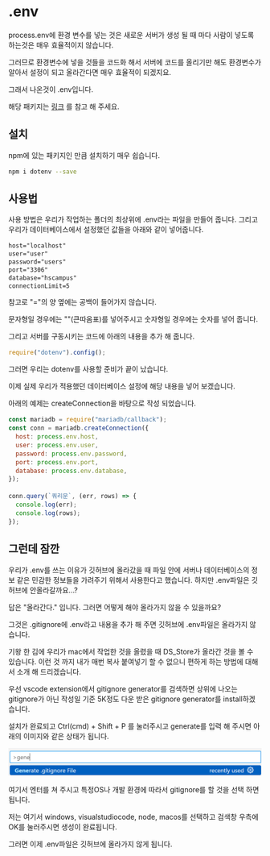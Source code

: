 # .env

process.env에 환경 변수를 넣는 것은 새로운 서버가 생성 될 때 마다 사람이 넣도록 하는것은 매우 효율적이지 않습니다.

그러므로 환경변수에 넣을 것들을 코드화 해서 서버에 코드를 올리기만 해도 환경변수가 알아서 설정이 되고 올라간다면 매우 효율적이 되겠지요.

그래서 나온것이 .env입니다.

해당 패키지는 [링크](https://www.npmjs.com/package/dotenv) 를 참고 해 주세요.

## 설치

npm에 있는 패키지인 만큼 설치하기 매우 쉽습니다.

```bash
npm i dotenv --save
```

## 사용법

사용 방법은 우리가 작업하는 폴더의 최상위에 .env라는 파일을 만들어 줍니다. 그리고 우리가 데이터베이스에서 설정했던 값들을 아래와 같이 넣어줍니다.

```text
host="localhost"
user="user"
password="users"
port="3306"
database="hscampus"
connectionLimit=5
```

참고로 "="의 양 옆에는 공백이 들어가지 않습니다.

문자형일 경우에는 ""(큰따옴표)를 넣어주시고 숫자형일 경우에는 숫자를 넣어 줍니다.

그리고 서버를 구동시키는 코드에 아래의 내용을 추가 해 줍니다.

```javascript
require("dotenv").config();
```

그러면 우리는 dotenv를 사용할 준비가 끝이 났습니다.

이제 실제 우리가 적용했던 데이터베이스 설정에 해당 내용을 넣어 보겠습니다.

아래의 예제는 createConnection을 바탕으로 작성 되었습니다.

```javascript
const mariadb = require("mariadb/callback");
const conn = mariadb.createConnection({
  host: process.env.host,
  user: process.env.user,
  password: process.env.password,
  port: process.env.port,
  database: process.env.database,
});

conn.query(`쿼리문`, (err, rows) => {
  console.log(err);
  console.log(rows);
});
```

## 그런데 잠깐

우리가 .env를 쓰는 이유가 깃허브에 올라갔을 때 파일 안에 서버나 데이터베이스의 정보 같은 민감한 정보들을 가려주기 위해서 사용한다고 했습니다. 하지만 .env파일은 깃허브에 안올라갈까요...?

답은 "올라간다." 입니다. 그러면 어떻게 해야 올라가지 않을 수 있을까요?

그것은 .gitignore에 .env라고 내용을 추가 해 주면 깃허브에 .env파일은 올라가지 않습니다.

기왕 한 김에 우리가 mac에서 작업한 것을 올렸을 때 DS_Store가 올라간 것을 볼 수 있습니다. 이런 것 까지 내가 매번 복사 붙여넣기 할 수 없으니 편하게 하는 방법에 대해서 소개 해 드리겠습니다.

우선 vscode extension에서 gitignore generator를 검색하면 상위에 나오는 gitignore가 아닌 작성일 기준 5K정도 다운 받은 gitignore generator를 install하겠습니다.

설치가 완료되고 Ctrl(cmd) + Shift + P 를 눌러주시고 generate를 입력 해 주시면 아래의 이미지와 같은 상태가 됩니다.

![제목없음17](./%EC%A0%9C%EB%AA%A9%20%EC%97%86%EC%9D%8C17.png)

여기서 엔터를 쳐 주시고 특정OS나 개발 환경에 따라서 gitignore를 할 것을 선택 하면 됩니다.

저는 여기서 windows, visualstudiocode, node, macos를 선택하고 검색창 우측에 OK를 눌러주시면 생성이 완료됩니다.

그러면 이제 .env파일은 깃허브에 올라가지 않게 됩니다.
